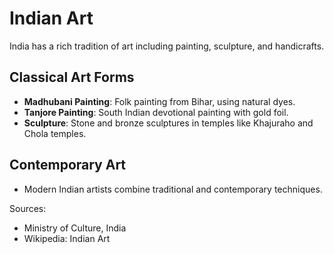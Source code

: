 # Indian Art

India has a rich tradition of art including painting, sculpture, and handicrafts.

## Classical Art Forms
- **Madhubani Painting**: Folk painting from Bihar, using natural dyes.
- **Tanjore Painting**: South Indian devotional painting with gold foil.
- **Sculpture**: Stone and bronze sculptures in temples like Khajuraho and Chola temples.

## Contemporary Art
- Modern Indian artists combine traditional and contemporary techniques.

Sources:
- Ministry of Culture, India
- Wikipedia: Indian Art
